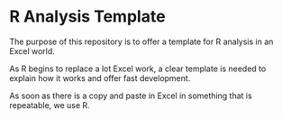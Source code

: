 # R Analysis Template

The purpose of this repository is to offer a template for R analysis in an Excel world.

As R begins to replace a lot Excel work, a clear template is needed to explain how it works and offer fast development.

As soon as there is a copy and paste in Excel in something that is repeatable, we use R.
